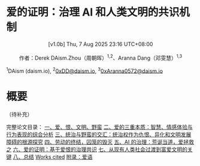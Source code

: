 # 爱的证明：治理 AI 和人类文明的共识机制
<center>[v1.0b] Thu, 7 Aug 2025 23:16 UTC+08:00</center>
<br>
<center>作者：Derek DAism.Zhou（周朝晖）<sup>1,2</sup>、Aranna Dang（邓雯慧）<sup>1,3</sup></center>

<sup>1</sup>DAism (daism.io), <sup>2</sup>0xDD@daism.io, <sup>3</sup>0xAranna0572@daism.io


# 概要
（待补充）

完整论文目录：
[一、爱、恨、文明、野蛮](https://github.com/DAism2019/Proof-of-Love/blob/main/chinese/sec1.md)
[二、爱的三重本质：智慧、情感体验与行为表现的综合分析](https://github.com/DAism2019/Proof-of-Love/blob/main/chinese/sec2.md)
[三、统治与野蛮的交汇：统治权作为仇恨、异化和文明发展障碍的根源探究](https://github.com/DAism2019/Proof-of-Love/blob/main/chinese/sec3.md)
[四、劳动的终结，囚笼的毁灭](https://github.com/DAism2019/Proof-of-Love/blob/main/chinese/sec4.md)
[五、AI 的治理：荒诞当道，爱拯救之](https://github.com/DAism2019/Proof-of-Love/blob/main/chinese/sec5.md)
[六、爱的证明：基于爱恨的治理共识](https://github.com/DAism2019/Proof-of-Love/blob/main/chinese/sec6.md)
[七、从现有人类社会过渡到富爱文明的关键](https://github.com/DAism2019/Proof-of-Love/blob/main/chinese/sec7.md)
[八、总结](https://github.com/DAism2019/Proof-of-Love/blob/main/chinese/sec8.md)
[Works cited](https://github.com/DAism2019/Proof-of-Love/blob/main/chinese/sec9.md)
[附录：爱语](https://github.com/DAism2019/Proof-of-Love/blob/main/chinese/secapp.md)

